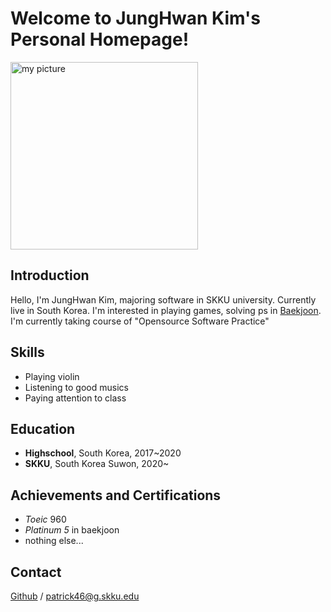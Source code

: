 # __Welcome to JungHwan Kim's Personal Homepage!__

<img src = "./figure/picture" width="300px" height="300px" title="my picture"/>


## Introduction
  Hello, I'm JungHwan Kim, majoring software in SKKU university. Currently live in South Korea. I'm interested in playing games, solving ps in [Baekjoon]. I'm currently taking course of "Opensource Software Practice" 

## Skills
* Playing violin
* Listening to good musics
* Paying attention to class

## Education
- __Highschool__, South Korea, 2017~2020
- __SKKU__, South Korea Suwon, 2020~ 

## Achievements and Certifications
+ _Toeic_ 960
+ _Platinum 5_ in baekjoon
+ nothing else...

## Contact
[Github] / <patrick46@g.skku.edu> 

[GitHub]: https://github.com/Urvanage
[Baekjoon]: https://www.acmicpc.net/
